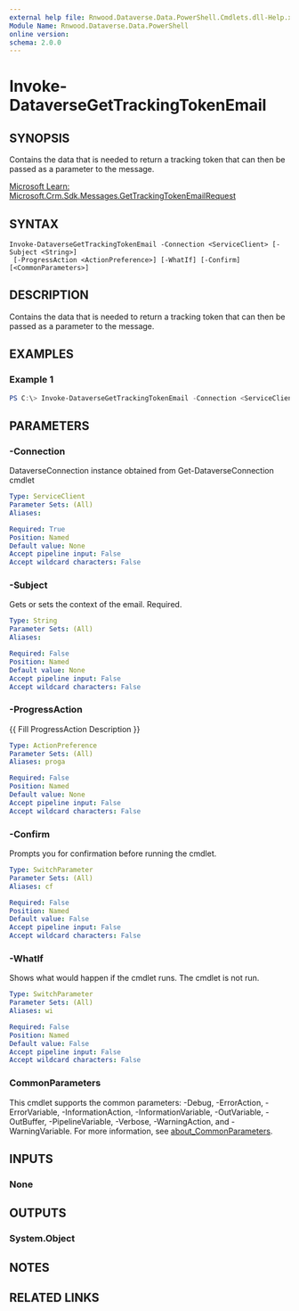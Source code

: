 ```yaml
---
external help file: Rnwood.Dataverse.Data.PowerShell.Cmdlets.dll-Help.xml
Module Name: Rnwood.Dataverse.Data.PowerShell
online version:
schema: 2.0.0
---
```


# Invoke-DataverseGetTrackingTokenEmail

## SYNOPSIS
Contains the data that is needed to return a tracking token that can then be passed as a parameter to the message.

[Microsoft Learn: Microsoft.Crm.Sdk.Messages.GetTrackingTokenEmailRequest](https://learn.microsoft.com/dotnet/api/Microsoft.Crm.Sdk.Messages.GetTrackingTokenEmailRequest)

## SYNTAX

```
Invoke-DataverseGetTrackingTokenEmail -Connection <ServiceClient> [-Subject <String>]
 [-ProgressAction <ActionPreference>] [-WhatIf] [-Confirm] [<CommonParameters>]
```

## DESCRIPTION
Contains the data that is needed to return a tracking token that can then be passed as a parameter to the message.

## EXAMPLES

### Example 1
```powershell
PS C:\> Invoke-DataverseGetTrackingTokenEmail -Connection <ServiceClient> -Subject <String>
```

## PARAMETERS

### -Connection
DataverseConnection instance obtained from Get-DataverseConnection cmdlet

```yaml
Type: ServiceClient
Parameter Sets: (All)
Aliases:

Required: True
Position: Named
Default value: None
Accept pipeline input: False
Accept wildcard characters: False
```

### -Subject
Gets or sets the context of the email. Required.

```yaml
Type: String
Parameter Sets: (All)
Aliases:

Required: False
Position: Named
Default value: None
Accept pipeline input: False
Accept wildcard characters: False
```

### -ProgressAction
{{ Fill ProgressAction Description }}

```yaml
Type: ActionPreference
Parameter Sets: (All)
Aliases: proga

Required: False
Position: Named
Default value: None
Accept pipeline input: False
Accept wildcard characters: False
```

### -Confirm
Prompts you for confirmation before running the cmdlet.

```yaml
Type: SwitchParameter
Parameter Sets: (All)
Aliases: cf

Required: False
Position: Named
Default value: False
Accept pipeline input: False
Accept wildcard characters: False
```

### -WhatIf
Shows what would happen if the cmdlet runs. The cmdlet is not run.

```yaml
Type: SwitchParameter
Parameter Sets: (All)
Aliases: wi

Required: False
Position: Named
Default value: False
Accept pipeline input: False
Accept wildcard characters: False
```

### CommonParameters
This cmdlet supports the common parameters: -Debug, -ErrorAction, -ErrorVariable, -InformationAction, -InformationVariable, -OutVariable, -OutBuffer, -PipelineVariable, -Verbose, -WarningAction, and -WarningVariable. For more information, see [about_CommonParameters](http://go.microsoft.com/fwlink/?LinkID=113216).

## INPUTS

### None
## OUTPUTS

### System.Object
## NOTES

## RELATED LINKS
